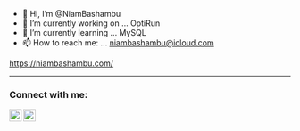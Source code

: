 - 👋 Hi, I’m @NiamBashambu
- 🔭 I’m currently working on ... OptiRun
- 🌱 I’m currently learning ... MySQL
- 📫 How to reach me: ... niambashambu@icloud.com 


https://niambashambu.com/  


--- 

### Connect with me:
[<img align="left" alt="Niam Bashambu | LinkedIn" width="22px" src="https://cdn.jsdelivr.net/npm/simple-icons@v3/icons/linkedin.svg" />][linkedin]
[<img align="left" alt="Niam Bashambu | Instagram" width="22px" src="https://cdn.jsdelivr.net/npm/simple-icons@v3/icons/instagram.svg" />][instagram]






[instagram]: https://www.instagram.com/niam.bashambu/
[linkedin]: https://www.linkedin.com/in/niam-bashambu-1a3571184/
